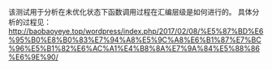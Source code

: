 该测试用于分析在未优化状态下函数调用过程在汇编层级是如何进行的。
具体分析的过程见：http://baobaoyeye.top/wordpress/index.php/2017/02/08/%E5%87%BD%E6%95%B0%E8%B0%83%E7%94%A8%E5%9C%A8%E6%B1%87%E7%BC%96%E5%B1%82%E6%AC%A1%E4%B8%8A%E7%9A%84%E5%88%86%E6%9E%90/
